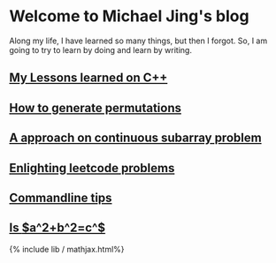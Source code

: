 Welcome to Michael Jing's blog
====


 Along my life, I have learned so many things, but then I forgot. So, I am going to try to learn by doing and learn by writing.

## [My Lessons learned on C++](cpp/cpp.md)
## [How to generate permutations](leetcode/permutations.md)
## [A approach on continuous subarray problem](leetcode/898.bitwise-ors-of-subarrays.md)
## [Enlighting leetcode problems](leetcode/good_problems.md)
## [Commandline tips](linux/tips.md)
## [Is $a^2+b^2=c^$](math/math.md)

{% include lib / mathjax.html%}
